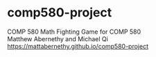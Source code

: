 # comp580-project
COMP 580 Math Fighting Game for COMP 580 <br/>
Matthew Abernethy and Michael Qi <br/>
https://mattabernethy.github.io/comp580-project
